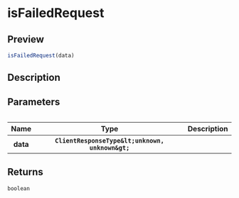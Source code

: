 
      
# isFailedRequest

<div class="api-docs__section" data-reactroot="">

## Preview

</div><div class="api-docs__preview fn" data-reactroot="">

```ts
isFailedRequest(data)
```

</div><div class="api-docs__section" data-reactroot="">

## Description

</div><div class="api-docs__description" data-reactroot=""><span class="api-docs__do-not-parse">



</span></div><div class="api-docs__section" data-reactroot="">

## Parameters

</div><div class="api-docs__parameters" data-reactroot=""><table>

<table><thead><tr><th>Name</th><th>Type</th><th>Description</th></tr></thead><tbody><tr><th>data</th><th><code><span class="api-type__type ">ClientResponseType</span><span class="api-type__symbol">&amplt;</span><span class="api-type__type">unknown</span><span class="api-type__symbol">, </span><span class="api-type__type">unknown</span><span class="api-type__symbol">&ampgt;</span></code></th><th><div class="api-docs__description"><span class="api-docs__do-not-parse">



</span></div></th></tr></tbody></table>

</table></div><div class="api-docs__section" data-reactroot="">

## Returns

</div><div class="api-docs__returns" data-reactroot="">

```ts
boolean
```

</div>